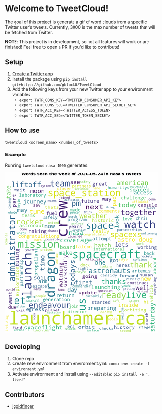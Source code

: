 # Welcome to TweetCloud!

The goal of this project is generate a gif of word clouds from a specific Twitter user's tweets. Currently, 3000 is the max number of tweets that will be fetched from Twitter.

**NOTE**: This project is in development, so not all features will work or are finished! Feel free to open a PR if you'd like to contribute!

## Setup

1. [Create a Twitter app](https://developer.twitter.com/en/apps)
1. Install the package using `pip install git+https://github.com/gblock0/TweetCloud`
1. Add the following keys from your new Twitter app to your environment variables
   - `export TWTR_CONS_KEY=<TWITTER_CONSUMER_API_KEY>`
   - `export TWTR_CONS_SEC=<TWITTER_CONSUMER_API_SECRET_KEY>`
   - `export TWTR_ACC_KEY=<TWITTER_ACCESS_TOKEN>`
   - `export TWTR_ACC_SEC=<TWITTER_TOKEN_SECRET>`

## How to use

`tweetcloud <screen_name> <number_of_tweets>`

### Example

Running `tweetcloud nasa 1000` generates:

![TweetCloud Demo](nasa-2020-05-24-to-2020-07-26.gif)

## Developing

1. Clone repo
1. Create new environment from environment.yml: `conda env create -f environment.yml`
1. Activate environment and install using `--editable`: `pip install -e ".[dev]"`

## Contributors

- [jgoldfinger](https://github.com/jgoldfinger)
